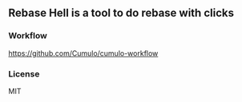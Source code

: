 
Rebase Hell is a tool to do rebase with clicks
------

### Workflow

https://github.com/Cumulo/cumulo-workflow

### License

MIT

